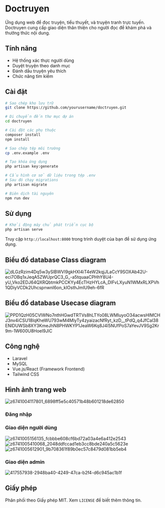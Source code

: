 # Doctruyen

Ứng dụng web để đọc truyện, tiểu thuyết, và truyện tranh trực tuyến. Doctruyen cung cấp giao diện thân thiện cho người đọc để khám phá và thưởng thức nội dung.

## Tính năng

- Hệ thống xác thực người dùng
- Duyệt truyện theo danh mục
- Đánh dấu truyện yêu thích
- Chức năng tìm kiếm

## Cài đặt

```bash
# Sao chép kho lưu trữ
git clone https://github.com/yourusername/doctruyen.git

# Di chuyển đến thư mục dự án
cd doctruyen

# Cài đặt các phụ thuộc
composer install
npm install

# Sao chép tệp môi trường
cp .env.example .env

# Tạo khóa ứng dụng
php artisan key:generate

# Cấu hình cơ sở dữ liệu trong tệp .env
# Sau đó chạy migrations
php artisan migrate

# Biên dịch tài nguyên
npm run dev
```

## Sử dụng

```bash
# Khởi động máy chủ phát triển cục bộ
php artisan serve
```

Truy cập `http://localhost:8000` trong trình duyệt của bạn để sử dụng ứng dụng.

## Biểu đồ database Class diagram
![dLGzRzim4Dq5w3ySlBWVI9gkHXl4iT4eW2kqjJLaCcY9SOXAb42U-eci7OBq1xJeqA5ZWUprQC3_G_-a5tquaaCPHhY8U4-yU_Vko2EDJ64QXRQbtmkPCCKYy4EcTHzHYLcA_DIFvLXyuN1WMxRLXPVh1QDiyVCDk2UhcspnwnI6on_kIOsthJmIU9eh-6fR](https://github.com/user-attachments/assets/5dedd3aa-8e9c-4fbf-a240-1dd7af39fd71)

## Biểu đồ database Usecase diagram
![PPD1QzH05CVlWNo7nthHGwdTRTVs8hLTYo08LWMluyoO34acwsHIMCHJ3nv4iCSU18lqKheWU793wM4MlyTy4zyaizacNfRyt_kzD__tPdQ_q4JfCal38ENlDUWSb8XY3KmeJhN8PHWKYP1JeaW6Kq8J4l5NUfPoS7aYevJV9Sg2Kr9m-1W600U8Hoel9JlC](https://github.com/user-attachments/assets/3c51dc24-ed10-4610-8fa5-980dea306195)

## Công nghệ

- Laravel
- MySQL
- Vue.js/React (Framework Frontend)
- Tailwind CSS

## Hình ảnh trang web
![z6741004117801_6898ff5e5c40571b48b601218de62850](https://github.com/user-attachments/assets/18567df9-7374-4b5a-90f6-417a8b2c60f9)
### Đăng nhập 
### Giao diện người dùng
![z6741005156135_fcbbbe608cf6bd72a03a4e6a412e2543](https://github.com/user-attachments/assets/9442682c-dd46-47bc-a0a5-f5cf6d46f221)
![z6741005410068_2048ddfccad1eb3cc8bde240a5c5623e](https://github.com/user-attachments/assets/34de1574-55e3-450f-9ffe-3faefe62f179)
![z6741005612901_9b708361f89b0ec57c8479d081bb5eb4](https://github.com/user-attachments/assets/3bdcef13-8f93-499a-beba-86800f48a40d)
### Giao diện admin
![417557938-2948ba40-4249-47ca-b2f4-d6c945ac1b1f](https://github.com/user-attachments/assets/8324be29-a566-462d-a1fc-79d6b98c8f7d)

### 

## Giấy phép

Phân phối theo Giấy phép MIT. Xem `LICENSE` để biết thêm thông tin.

